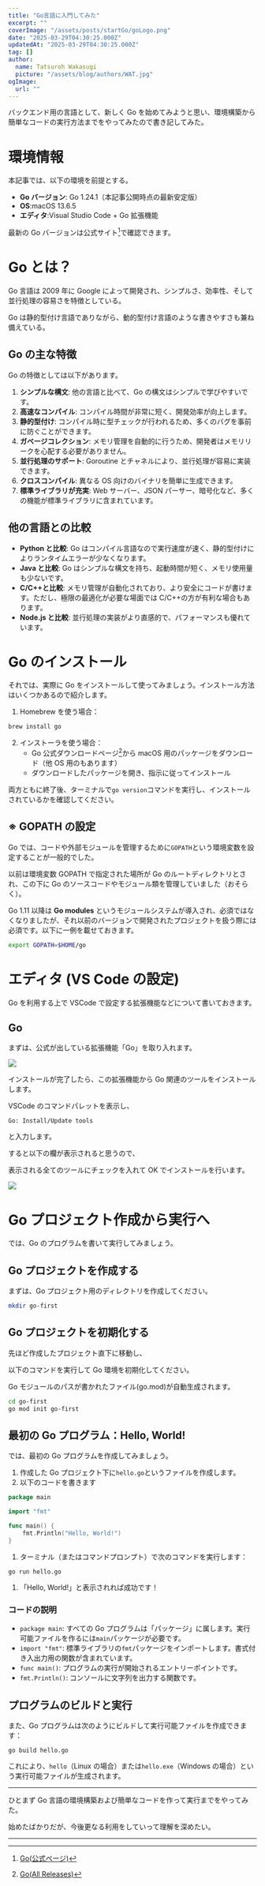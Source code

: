 ```yaml
---
title: "Go言語に入門してみた"
excerpt: ""
coverImage: "/assets/posts/startGo/goLogo.png"
date: "2025-03-29T04:30:25.000Z"
updatedAt: "2025-03-29T04:30:25.000Z"
tag: []
author:
  name: Tatsuroh Wakasugi
  picture: "/assets/blog/authors/WAT.jpg"
ogImage:
  url: ""
---
```


バックエンド用の言語として、新しく Go を始めてみようと思い、環境構築から簡単なコードの実行方法までをやってみたので書き記してみた。

# 環境情報

本記事では、以下の環境を前提とする。

- **Go バージョン**: Go 1.24.1（本記事公開時点の最新安定版）
- **OS**:macOS 13.6.5
- **エディタ**:Visual Studio Code + Go 拡張機能

最新の Go バージョンは公式サイト[^1]で確認できます。

# Go とは？

Go 言語は 2009 年に Google によって開発され、シンプルさ、効率性、そして並行処理の容易さを特徴としている。

Go は静的型付け言語でありながら、動的型付け言語のような書きやすさも兼ね備えている。

## Go の主な特徴

Go の特徴としては以下があります。

1. **シンプルな構文**: 他の言語と比べて、Go の構文はシンプルで学びやすいです。
2. **高速なコンパイル**: コンパイル時間が非常に短く、開発効率が向上します。
3. **静的型付け**: コンパイル時に型チェックが行われるため、多くのバグを事前に防ぐことができます。
4. **ガベージコレクション**: メモリ管理を自動的に行うため、開発者はメモリリークを心配する必要がありません。
5. **並行処理のサポート**: Goroutine とチャネルにより、並行処理が容易に実装できます。
6. **クロスコンパイル**: 異なる OS 向けのバイナリを簡単に生成できます。
7. **標準ライブラリが充実**: Web サーバー、JSON パーサー、暗号化など、多くの機能が標準ライブラリに含まれています。

## 他の言語との比較

- **Python と比較**: Go はコンパイル言語なので実行速度が速く、静的型付けによりランタイムエラーが少なくなります。
- **Java と比較**: Go はシンプルな構文を持ち、起動時間が短く、メモリ使用量も少ないです。
- **C/C++と比較**: メモリ管理が自動化されており、より安全にコードが書けます。ただし、極限の最適化が必要な場面では C/C++の方が有利な場合もあります。
- **Node.js と比較**: 並行処理の実装がより直感的で、パフォーマンスも優れています。

# Go のインストール

それでは、実際に Go をインストールして使ってみましょう。インストール方法はいくつかあるので紹介します。

1. Homebrew を使う場合：

```bash
brew install go
```

2. インストーラを使う場合：
   - Go 公式ダウンロードページ[^2]から macOS 用のパッケージをダウンロード（他 OS 用のもあります）
   - ダウンロードしたパッケージを開き、指示に従ってインストール

両方ともに終了後、ターミナルで`go version`コマンドを実行し、インストールされているかを確認してください。

## ※ GOPATH の設定

Go では、コードや外部モジュールを管理するために`GOPATH`という環境変数を設定することが一般的でした。

以前は環境変数 GOPATH で指定された場所が Go のルートディレクトリとされ、この下に Go のソースコードやモジュール類を管理していました（おそらく）。

Go 1.11 以降は **Go modules** というモジュールシステムが導入され、必須ではなくなりましたが、それ以前のバージョンで開発されたプロジェクトを扱う際には必須です。以下に一例を載せておきます。

```bash
export GOPATH=$HOME/go
```

# エディタ (VS Code の設定)

Go を利用する上で VSCode で設定する拡張機能などについて書いておきます。

## Go

まずは、公式が出している拡張機能「Go」を取り入れます。

![](/assets/posts/startGo/vscode_go.png)

インストールが完了したら、この拡張機能から Go 関連のツールをインストールします。

VSCode のコマンドパレットを表示し、

```
Go: Install/Update tools
```

と入力します。

すると以下の欄が表示されると思うので、

表示される全てのツールにチェックを入れて OK でインストールを行います。

![](/assets/posts/startGo/vscode_gomodule.png)

# Go プロジェクト作成から実行へ

では、Go のプログラムを書いて実行してみましょう。

## Go プロジェクトを作成する

まずは、Go プロジェクト用のディレクトリを作成してください。

```bash
mkdir go-first
```

## Go プロジェクトを初期化する

先ほど作成したプロジェクト直下に移動し、

以下のコマンドを実行して Go 環境を初期化してください。

Go モジュールのパスが書かれたファイル(go.mod)が自動生成されます。

```bash
cd go-first
go mod init go-first
```

## 最初の Go プログラム：Hello, World!

では、最初の Go プログラムを作成してみましょう。

1. 作成した Go プロジェクト下に`hello.go`というファイルを作成します。
2. 以下のコードを書きます

```go
package main

import "fmt"

func main() {
    fmt.Println("Hello, World!")
}

```

1. ターミナル（またはコマンドプロンプト）で次のコマンドを実行します：

```
go run hello.go

```

1. 「Hello, World!」と表示されれば成功です！

### コードの説明

- `package main`: すべての Go プログラムは「パッケージ」に属します。実行可能ファイルを作るには`main`パッケージが必要です。
- `import "fmt"`: 標準ライブラリの`fmt`パッケージをインポートします。書式付き入出力用の関数が含まれています。
- `func main()`: プログラムの実行が開始されるエントリーポイントです。
- `fmt.Println()`: コンソールに文字列を出力する関数です。

## プログラムのビルドと実行

また、Go プログラムは次のようにビルドして実行可能ファイルを作成できます：

```
go build hello.go

```

これにより、`hello`（Linux の場合）または`hello.exe`（Windows の場合）という実行可能ファイルが生成されます。

---

ひとまず Go 言語の環境構築および簡単なコードを作って実行までをやってみた。

始めたばかりだが、今後更なる利用をしていって理解を深めたい。

---

[^1]: [Go(公式ページ)](https://go.dev/)
[^2]: [Go(All Releases)](https://golang.org/dl/)
